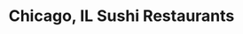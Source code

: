 ---
layout: city
title: Chicago, IL Sushi Restaurants
permalink: /illinois/chicago/
stateAbbr: IL
stateName: Illinois
cityName: Chicago

---